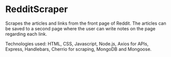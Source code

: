 # RedditScraper
Scrapes the articles and links from the front page of Reddit. The articles can be saved to a second page where the user can write notes on the page regarding each link.

Technologies used: HTML, CSS, Javascript, Node.js, Axios for APIs, Express, Handlebars, Cherrio for scraping, MongoDB and Mongoose.
